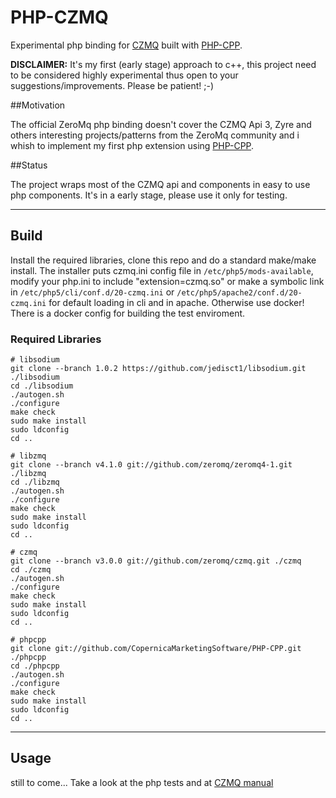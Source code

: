 PHP-CZMQ
================
Experimental php binding for [CZMQ](http://czmq.zeromq.org) built with [PHP-CPP](http://www.php-cpp.com/).

**DISCLAIMER:** It's my first (early stage) approach to c++, this project need to be considered highly experimental thus open to your suggestions/improvements. Please be patient! ;-)

##Motivation

The official ZeroMq php binding doesn't cover the CZMQ Api 3, Zyre and others interesting projects/patterns from the ZeroMq community and i whish to implement my first php extension using [PHP-CPP](http://www.php-cpp.com/).

##Status

The project wraps most of the CZMQ api and components in easy to use php components. It's in a early stage, please use it only for testing.

----------------

## Build
Install the required libraries, clone this repo and do a standard make/make install. The installer puts czmq.ini config file in ```/etc/php5/mods-available```, modify your php.ini to include "extension=czmq.so" or make a symbolic link in ```/etc/php5/cli/conf.d/20-czmq.ini``` or ```/etc/php5/apache2/conf.d/20-czmq.ini``` for default loading in cli and in apache.
Otherwise use docker! There is a docker config for building the test enviroment.

### Required Libraries

```
# libsodium
git clone --branch 1.0.2 https://github.com/jedisct1/libsodium.git ./libsodium
cd ./libsodium
./autogen.sh
./configure
make check
sudo make install
sudo ldconfig
cd ..

# libzmq
git clone --branch v4.1.0 git://github.com/zeromq/zeromq4-1.git ./libzmq
cd ./libzmq
./autogen.sh
./configure
make check
sudo make install
sudo ldconfig
cd ..

# czmq
git clone --branch v3.0.0 git://github.com/zeromq/czmq.git ./czmq
cd ./czmq
./autogen.sh
./configure
make check
sudo make install
sudo ldconfig
cd ..

# phpcpp
git clone git://github.com/CopernicaMarketingSoftware/PHP-CPP.git ./phpcpp
cd ./phpcpp
./autogen.sh
./configure
make check
sudo make install
sudo ldconfig
cd ..
```

----------------
## Usage

still to come... Take a look at the php tests and at [CZMQ manual](http://czmq.zeromq.org/manual:_start) 